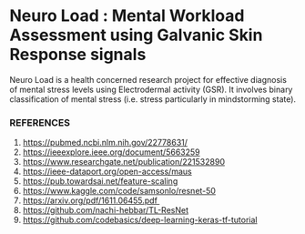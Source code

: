 # Neuro Load : Mental Workload Assessment using Galvanic Skin Response signals

Neuro Load is a health concerned research project for effective diagnosis of mental stress levels using Electrodermal activity (GSR). It involves binary classification of mental stress (i.e. stress particularly in mindstorming state).


### REFERENCES
1) https://pubmed.ncbi.nlm.nih.gov/22778631/
2) https://ieeexplore.ieee.org/document/5663259
3) https://www.researchgate.net/publication/221532890
4) https://ieee-dataport.org/open-access/maus
5) https://pub.towardsai.net/feature-scaling
6) https://www.kaggle.com/code/samsonlo/resnet-50
7) https://arxiv.org/pdf/1611.06455.pdf 
8) https://github.com/nachi-hebbar/TL-ResNet
9) https://github.com/codebasics/deep-learning-keras-tf-tutorial

